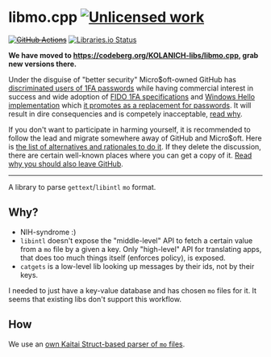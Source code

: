 libmo.cpp [![Unlicensed work](https://raw.githubusercontent.com/unlicense/unlicense.org/master/static/favicon.png)](https://unlicense.org/)
=========
~~[![GitHub Actions](https://github.com/KOLANICH-libs/libmo.cpp/workflows/CI/badge.svg)](https://github.com/KOLANICH-libs/libmo.cpp/actions/)~~
[![Libraries.io Status](https://img.shields.io/librariesio/github/KOLANICH-libs/libmo.cpp.svg)](https://libraries.io/github/KOLANICH-libs/libmo.cpp)

**We have moved to https://codeberg.org/KOLANICH-libs/libmo.cpp, grab new versions there.**

Under the disguise of "better security" Micro$oft-owned GitHub has [discriminated users of 1FA passwords](https://github.blog/2023-03-09-raising-the-bar-for-software-security-github-2fa-begins-march-13/) while having commercial interest in success and wide adoption of [FIDO 1FA specifications](https://fidoalliance.org/specifications/download/) and [Windows Hello implementation](https://support.microsoft.com/en-us/windows/passkeys-in-windows-301c8944-5ea2-452b-9886-97e4d2ef4422) which [it promotes as a replacement for passwords](https://github.blog/2023-07-12-introducing-passwordless-authentication-on-github-com/). It will result in dire consequencies and is competely inacceptable, [read why](https://codeberg.org/KOLANICH/Fuck-GuanTEEnomo).

If you don't want to participate in harming yourself, it is recommended to follow the lead and migrate somewhere away of GitHub and Micro$oft. Here is [the list of alternatives and rationales to do it](https://github.com/orgs/community/discussions/49869). If they delete the discussion, there are certain well-known places where you can get a copy of it. [Read why you should also leave GitHub](https://codeberg.org/KOLANICH/Fuck-GuanTEEnomo).

---

A library to parse `gettext`/`libintl` `mo` format.

## Why?
* NIH-syndrome :)
* `libintl` doesn't expose the "middle-level" API to fetch a certain value from a `mo` file by a given a key. Only "high-level" API for translating apps, that does too much things itself (enforces policy), is exposed.
* `catgets` is a low-level lib looking up messages by their ids, not by their keys.

I needed to just have a key-value database and has chosen `mo` files for it. It seems that existing libs don't support this workflow.

## How
We use an [own Kaitai Struct-based parser of `mo` files](https://codeberg.org/kaitai-io/kaitai_struct_formats/src/branch/master/database/gettext_mo.ksy).

